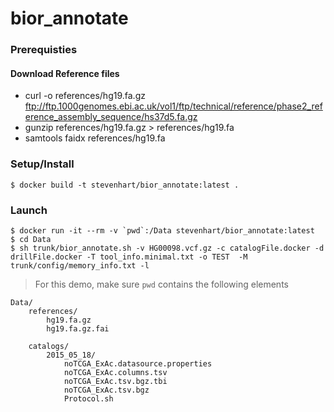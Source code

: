 # bior_annotate

### Prerequisties
#### Download Reference files
* curl -o references/hg19.fa.gz ftp://ftp.1000genomes.ebi.ac.uk/vol1/ftp/technical/reference/phase2_reference_assembly_sequence/hs37d5.fa.gz 
* gunzip references/hg19.fa.gz > references/hg19.fa
* samtools faidx references/hg19.fa



### Setup/Install
```
$ docker build -t stevenhart/bior_annotate:latest .
```
### Launch
```
$ docker run -it --rm -v `pwd`:/Data stevenhart/bior_annotate:latest
$ cd Data
$ sh trunk/bior_annotate.sh -v HG00098.vcf.gz -c catalogFile.docker -d drillFile.docker -T tool_info.minimal.txt -o TEST  -M trunk/config/memory_info.txt -l
```
> For this demo, make sure `pwd` contains the following elements

	Data/
		references/
			hg19.fa.gz
			hg19.fa.gz.fai

		catalogs/
			2015_05_18/
				noTCGA_ExAc.datasource.properties
				noTCGA_ExAc.columns.tsv
				noTCGA_ExAc.tsv.bgz.tbi
				noTCGA_ExAc.tsv.bgz
				Protocol.sh
